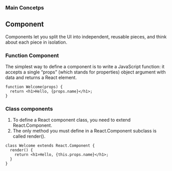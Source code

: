 ### Main Concetps

## Component
Components let you split the UI into independent, reusable pieces, and think about each piece in isolation.

### Function Component

The simplest way to define a component is to write a JavaScript function:
it accepts a single “props” (which stands for properties) object argument with data and returns a React element.

```
function Welcome(props) {
  return <h1>Hello, {props.name}</h1>;
}
```

###  Class components 


1. To define a React component class, you need to extend React.Component.
2. The only method you must define in a React.Component subclass is called render().

```
class Welcome extends React.Component {
  render() {
    return <h1>Hello, {this.props.name}</h1>;
  }
}
```



